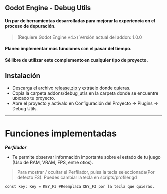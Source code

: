 Godot Engine - Debug Utils
---
#### Un par de herramientas desarrolladas para mejorar la experiencia en el proceso de depuración.
> (Requiere Godot Engine v4.x)
 > Versión actual del addon: 1.0.0
 
 #### Planeo implementar más funciones con el pasar del tiempo. 
 #### Sé libre de utilizar este complemento en cualquier tipo de proyecto.
 
Instalación
---
 - Descarga el archivo [release.zip](https://github.com/Digital-Revolution-Cuba/GameDevelopment/blob/main/Herramientas/Addons/debug_utils/release.zip) y extráelo donde quieras.
 - Copia la carpeta addons/debug_utils en la carpeta donde se encuentre ubicado tu proyecto.
 - Abre el proyecto y actívalo en Configuración del Proyecto → Plugins → Debug Utils.

 ---
 
# Funciones implementadas
 ***Perfilador***
 - Te permite observar información importante sobre el estado de tu
   juego (Uso de RAM, VRAM, FPS, entre otros).

> Para mostrar / ocultar el Perfilador, pulsa la tecla seleccionada(Por defecto F3). Puedes cambiar la tecla en scripts/profiler.gd
```gdscript
const key: Key = KEY_F3 #Reemplaza KEY_F3 por la tecla que quieras.
```